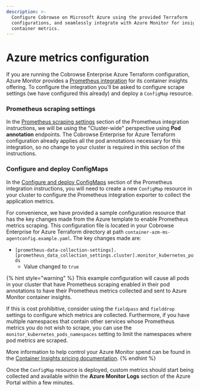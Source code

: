 ```yaml
---
description: >-
  Configure Cobrowse on Microsoft Azure using the provided Terraform
  configurations, and seamlessly integrate with Azure Monitor for insightful
  container metrics.
---
```


# Azure metrics configuration

If you are running the Cobrowse Enterprise Azure Terraform configuration, Azure Monitor provides a [Prometheus integration](https://docs.microsoft.com/en-us/azure/azure-monitor/containers/container-insights-prometheus-integration) for its container insights offering. To configure the integration you'll be asked to configure scrape settings (we have configured this already) and deploy a `ConfigMap` resource.

### Prometheus scraping settings <a href="#prometheus-scraping-settings" id="prometheus-scraping-settings"></a>

In the [Prometheus scraping settings](https://docs.microsoft.com/en-us/azure/azure-monitor/containers/container-insights-prometheus-integration#prometheus-scraping-settings) section of the Prometheus integration instructions, we will be using the "Cluster-wide" perspective using **Pod annotation** endpoints. The Cobrowse Enterprise for Azure Terraform configuration already applies all the pod annotations necessary for this integration, so no change to your cluster is required in this section of the instructions.

### Configure and deploy ConfigMaps <a href="#configure-and-deploy-configmaps" id="configure-and-deploy-configmaps"></a>

In the [Configure and deploy ConfigMaps](https://docs.microsoft.com/en-us/azure/azure-monitor/containers/container-insights-prometheus-integration#configure-and-deploy-configmaps) section of the Prometheus integration instructions, you will need to create a new `ConfigMap` resource in your cluster to configure the Prometheus integration exporter to collect the application metrics.

For convenience, we have provided a sample configuration resource that has the key changes made from the Azure template to enable Prometheus metrics scraping. This configuration file is located in your Cobrowse Enterprise for Azure Terraform directory at path `container-azm-ms-agentconfig.example.yaml`. The key changes made are:

* `[prometheus-data-collection-settings].[prometheus_data_collection_settings.cluster].monitor_kubernetes_pods`
  * Value changed to `true`

{% hint style="warning" %}
This example configuration will cause all pods in your cluster that have Prometheus scraping enabled in their pod annotations to have their Prometheus metrics collected and sent to Azure Monitor container insights.

If this is cost prohibitive, consider using the `fieldpass` and `fielddrop` settings to configure which metrics are collected. Furthermore, if you have multiple namespaces that contain other services whose Prometheus metrics you do not wish to scrape, you can use the `monitor_kubernetes_pods_namespaces` setting to limit the namespaces where pod metrics are scraped.

More information to help control your Azure Monitor spend can be found in the [Container Insights pricing documentation](https://docs.microsoft.com/en-us/azure/azure-monitor/containers/container-insights-cost).
{% endhint %}

Once the `ConfigMap` resource is deployed, custom metrics should start being collected and available within the **Azure Monitor Logs** section of the Azure Portal within a few minutes.
